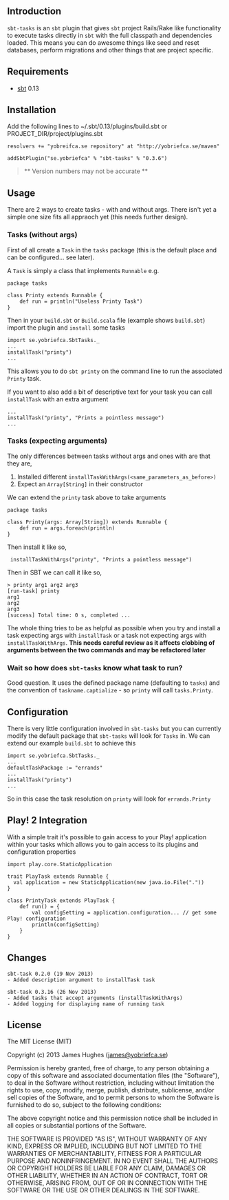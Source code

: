 ## Introduction

`sbt-tasks` is an `sbt` plugin that gives `sbt` project Rails/Rake like functionality to execute tasks directly in `sbt` with the full
classpath and dependencies loaded.  This means you can do awesome things like seed and reset databases, perform
migrations and other things that are project specific.

## Requirements

- [sbt](http://www.scala-sbt.org/) 0.13

## Installation

Add the following lines to ~/.sbt/0.13/plugins/build.sbt or PROJECT_DIR/project/plugins.sbt

    resolvers += "yobreifca.se repository" at "http://yobriefca.se/maven"

    addSbtPlugin("se.yobriefca" % "sbt-tasks" % "0.3.6")

> ** Version numbers may not be accurate **

## Usage

There are 2 ways to create tasks - with and without args.  There isn't yet a simple one size fits all appraoch yet (this needs further design).

### Tasks (without args)

First of all create a `Task` in the `tasks` package (this is the default place and can be configured... see later).

A `Task` is simply a class that implements `Runnable` e.g.

    package tasks

    class Printy extends Runnable {
        def run = println("Useless Printy Task")
    }

Then in your `build.sbt` or `Build.scala` file (example shows `build.sbt`) import the plugin and `install` some tasks

    import se.yobriefca.SbtTasks._
    ...
    installTask("printy")
    ...

This allows you to do `sbt printy` on the command line to run the associated `Printy` task.

If you want to also add a bit of descriptive text for your task you can call `installTask` with an extra argument

    ...
    installTask("printy", "Prints a pointless message")
    ...

### Tasks (expecting arguments)

The only differences between tasks without args and ones with are that they are,

1. Installed different `installTaskWithArgs(<same_parameters_as_before>)`
2. Expect an `Array[String]` in their constructor

We can extend the `printy` task above to take arguments

    package tasks

    class Printy(args: Array[String]) extends Runnable {
        def run = args.foreach(println)
    }

Then install it like so,

     installTaskWithArgs("printy", "Prints a pointless message")
 
 Then in SBT we can call it like so,
 
    > printy arg1 arg2 arg3
    [run-task] printy
    arg1 
    arg2 
    arg3
    [success] Total time: 0 s, completed ...
    
The whole thing tries to be as helpful as possible when you try and install a task expecting args with `installTask` or a task not expecting args with `installTaskWithArgs`.  __This needs careful review as it affects clobbing of arguments between the two commands and may be refactored later__

### Wait so how does `sbt-tasks` know what task to run?

Good question.  It uses the defined package name (defaulting to `tasks`) and the convention of
`taskname.captialize` - so `printy` will call `tasks.Printy`.

## Configuration

There is very little configuration involved in `sbt-tasks` but you can currently modify the default package that `sbt-tasks`
will look for `Tasks` in.  We can extend our example `build.sbt` to achieve this

    import se.yobriefca.SbtTasks._
    ...
    defaultTaskPackage := "errands"
    ...
    installTask("printy")
    ...

So in this case the task resolution on `printy` will look for `errands.Printy`

## Play! 2 Integration

With a simple trait it's possible to gain access to your Play! application within your tasks which allows you to gain
access to its plugins and configuration properties

    import play.core.StaticApplication

    trait PlayTask extends Runnable {
      val application = new StaticApplication(new java.io.File("."))
    }

    class PrintyTask extends PlayTask {
        def run() = {
            val configSetting = application.configuration... // get some Play! configuration
            println(configSetting)
        }
    }

## Changes

    sbt-task 0.2.0 (19 Nov 2013)
    - Added description argument to installTask task

    sbt-task 0.3.16 (26 Nov 2013)
    - Added tasks that accept arguments (installTaskWithArgs)
    - Added logging for displaying name of running task

## License

The MIT License (MIT)

Copyright (c) 2013 James Hughes (james@yobriefca.se)

Permission is hereby granted, free of charge, to any person obtaining a copy
of this software and associated documentation files (the "Software"), to deal
in the Software without restriction, including without limitation the rights
to use, copy, modify, merge, publish, distribute, sublicense, and/or sell
copies of the Software, and to permit persons to whom the Software is
furnished to do so, subject to the following conditions:

The above copyright notice and this permission notice shall be included in
all copies or substantial portions of the Software.

THE SOFTWARE IS PROVIDED "AS IS", WITHOUT WARRANTY OF ANY KIND, EXPRESS OR
IMPLIED, INCLUDING BUT NOT LIMITED TO THE WARRANTIES OF MERCHANTABILITY,
FITNESS FOR A PARTICULAR PURPOSE AND NONINFRINGEMENT. IN NO EVENT SHALL THE
AUTHORS OR COPYRIGHT HOLDERS BE LIABLE FOR ANY CLAIM, DAMAGES OR OTHER
LIABILITY, WHETHER IN AN ACTION OF CONTRACT, TORT OR OTHERWISE, ARISING FROM,
OUT OF OR IN CONNECTION WITH THE SOFTWARE OR THE USE OR OTHER DEALINGS IN
THE SOFTWARE.